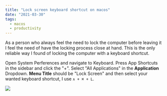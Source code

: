 ```yaml
---
title: "Lock screen keyboard shortcut on macos"
date: "2021-03-30"
tags:
  - macos
  - productivity
---
```


As a person who always feel the need to lock the computer before leaving it I feel the need of have the locking process close at hand. This is the only reliable way I found of locking the computer with a keyboard shortcut.

Open System Perferences and navigate to Keyboard. Press App Shortcuts in the sidebar and click the "+". Select "All Applications" in the **Application** Dropdown. **Menu Title** should be "Lock Screen" and then select your wanted keyboard shortcut, I use `∧ + ⌘ + L`.

![](/images/til/lock-screen-shortcut.png)
